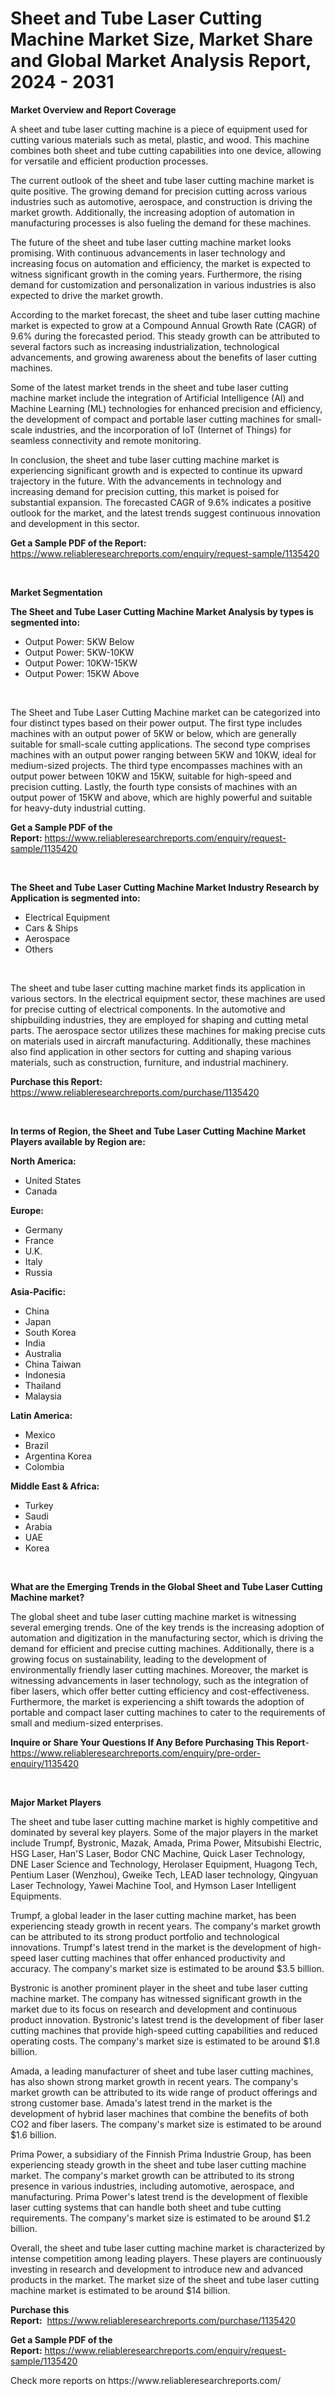 <p><h1>Sheet and Tube Laser Cutting Machine Market Size, Market Share and Global Market Analysis Report, 2024 - 2031</h1></p><p><strong>Market Overview and Report Coverage</strong></p>
<p><p>A sheet and tube laser cutting machine is a piece of equipment used for cutting various materials such as metal, plastic, and wood. This machine combines both sheet and tube cutting capabilities into one device, allowing for versatile and efficient production processes.</p><p>The current outlook of the sheet and tube laser cutting machine market is quite positive. The growing demand for precision cutting across various industries such as automotive, aerospace, and construction is driving the market growth. Additionally, the increasing adoption of automation in manufacturing processes is also fueling the demand for these machines.</p><p>The future of the sheet and tube laser cutting machine market looks promising. With continuous advancements in laser technology and increasing focus on automation and efficiency, the market is expected to witness significant growth in the coming years. Furthermore, the rising demand for customization and personalization in various industries is also expected to drive the market growth.</p><p>According to the market forecast, the sheet and tube laser cutting machine market is expected to grow at a Compound Annual Growth Rate (CAGR) of 9.6% during the forecasted period. This steady growth can be attributed to several factors such as increasing industrialization, technological advancements, and growing awareness about the benefits of laser cutting machines.</p><p>Some of the latest market trends in the sheet and tube laser cutting machine market include the integration of Artificial Intelligence (AI) and Machine Learning (ML) technologies for enhanced precision and efficiency, the development of compact and portable laser cutting machines for small-scale industries, and the incorporation of IoT (Internet of Things) for seamless connectivity and remote monitoring.</p><p>In conclusion, the sheet and tube laser cutting machine market is experiencing significant growth and is expected to continue its upward trajectory in the future. With the advancements in technology and increasing demand for precision cutting, this market is poised for substantial expansion. The forecasted CAGR of 9.6% indicates a positive outlook for the market, and the latest trends suggest continuous innovation and development in this sector.</p></p>
<p><strong>Get a Sample PDF of the Report:</strong> <a href="https://www.reliableresearchreports.com/enquiry/request-sample/1135420">https://www.reliableresearchreports.com/enquiry/request-sample/1135420</a></p>
<p>&nbsp;</p>
<p><strong>Market Segmentation</strong></p>
<p><strong>The Sheet and Tube Laser Cutting Machine Market Analysis by types is segmented into:</strong></p>
<p><ul><li>Output Power: 5KW Below</li><li>Output Power: 5KW-10KW</li><li>Output Power: 10KW-15KW</li><li>Output Power: 15KW Above</li></ul></p>
<p>&nbsp;</p>
<p><p>The Sheet and Tube Laser Cutting Machine market can be categorized into four distinct types based on their power output. The first type includes machines with an output power of 5KW or below, which are generally suitable for small-scale cutting applications. The second type comprises machines with an output power ranging between 5KW and 10KW, ideal for medium-sized projects. The third type encompasses machines with an output power between 10KW and 15KW, suitable for high-speed and precision cutting. Lastly, the fourth type consists of machines with an output power of 15KW and above, which are highly powerful and suitable for heavy-duty industrial cutting.</p></p>
<p><strong>Get a Sample PDF of the Report:</strong>&nbsp;<a href="https://www.reliableresearchreports.com/enquiry/request-sample/1135420">https://www.reliableresearchreports.com/enquiry/request-sample/1135420</a></p>
<p>&nbsp;</p>
<p><strong>The Sheet and Tube Laser Cutting Machine Market Industry Research by Application is segmented into:</strong></p>
<p><ul><li>Electrical Equipment</li><li>Cars & Ships</li><li>Aerospace</li><li>Others</li></ul></p>
<p>&nbsp;</p>
<p><p>The sheet and tube laser cutting machine market finds its application in various sectors. In the electrical equipment sector, these machines are used for precise cutting of electrical components. In the automotive and shipbuilding industries, they are employed for shaping and cutting metal parts. The aerospace sector utilizes these machines for making precise cuts on materials used in aircraft manufacturing. Additionally, these machines also find application in other sectors for cutting and shaping various materials, such as construction, furniture, and industrial machinery.</p></p>
<p><strong>Purchase this Report:</strong>&nbsp; <a href="https://www.reliableresearchreports.com/purchase/1135420">https://www.reliableresearchreports.com/purchase/1135420</a></p>
<p>&nbsp;</p>
<p><strong>In terms of Region, the Sheet and Tube Laser Cutting Machine Market Players available by Region are:</strong></p>
<p>
    <p> <strong> North America: </strong>
        <ul>
            <li>United States</li>
            <li>Canada</li>
        </ul>
        </p> 
    <p> <strong> Europe: </strong>
        <ul>
            <li>Germany</li>
            <li>France</li>
            <li>U.K.</li>
            <li>Italy</li>
            <li>Russia</li>
        </ul>
        </p> 
    <p> <strong> Asia-Pacific: </strong>
        <ul>
            <li>China</li>
            <li>Japan</li>
            <li>South Korea</li>
            <li>India</li>
            <li>Australia</li>
            <li>China Taiwan</li>
            <li>Indonesia</li>
            <li>Thailand</li>
            <li>Malaysia</li>
        </ul>
        </p> 
    <p> <strong> Latin America: </strong>
        <ul>
            <li>Mexico</li>
            <li>Brazil</li>
            <li>Argentina Korea</li>
            <li>Colombia</li>
        </ul>
        </p> 
    <p> <strong> Middle East & Africa: </strong>
        <ul>
            <li>Turkey</li>
            <li>Saudi</li>
            <li>Arabia</li>
            <li>UAE</li>
            <li>Korea</li>
        </ul>
    </p>
    </p>
<p>&nbsp;</p>
<p><strong>What are the Emerging Trends in the Global Sheet and Tube Laser Cutting Machine market?</strong></p>
<p><p>The global sheet and tube laser cutting machine market is witnessing several emerging trends. One of the key trends is the increasing adoption of automation and digitization in the manufacturing sector, which is driving the demand for efficient and precise cutting machines. Additionally, there is a growing focus on sustainability, leading to the development of environmentally friendly laser cutting machines. Moreover, the market is witnessing advancements in laser technology, such as the integration of fiber lasers, which offer better cutting efficiency and cost-effectiveness. Furthermore, the market is experiencing a shift towards the adoption of portable and compact laser cutting machines to cater to the requirements of small and medium-sized enterprises.</p></p>
<p><strong>Inquire or Share Your Questions If Any Before Purchasing This Report</strong>- <a href="https://www.reliableresearchreports.com/enquiry/pre-order-enquiry/1135420">https://www.reliableresearchreports.com/enquiry/pre-order-enquiry/1135420</a></p>
<p>&nbsp;</p>
<p><strong>Major Market Players</strong></p>
<p><p>The sheet and tube laser cutting machine market is highly competitive and dominated by several key players. Some of the major players in the market include Trumpf, Bystronic, Mazak, Amada, Prima Power, Mitsubishi Electric, HSG Laser, Han'S Laser, Bodor CNC Machine, Quick Laser Technology, DNE Laser Science and Technology, Herolaser Equipment, Huagong Tech, Pentium Laser (Wenzhou), Gweike Tech, LEAD laser technology, Qingyuan Laser Technology, Yawei Machine Tool, and Hymson Laser Intelligent Equipments.</p><p>Trumpf, a global leader in the laser cutting machine market, has been experiencing steady growth in recent years. The company's market growth can be attributed to its strong product portfolio and technological innovations. Trumpf's latest trend in the market is the development of high-speed laser cutting machines that offer enhanced productivity and accuracy. The company's market size is estimated to be around $3.5 billion.</p><p>Bystronic is another prominent player in the sheet and tube laser cutting machine market. The company has witnessed significant growth in the market due to its focus on research and development and continuous product innovation. Bystronic's latest trend is the development of fiber laser cutting machines that provide high-speed cutting capabilities and reduced operating costs. The company's market size is estimated to be around $1.8 billion.</p><p>Amada, a leading manufacturer of sheet and tube laser cutting machines, has also shown strong market growth in recent years. The company's market growth can be attributed to its wide range of product offerings and strong customer base. Amada's latest trend in the market is the development of hybrid laser machines that combine the benefits of both CO2 and fiber lasers. The company's market size is estimated to be around $1.6 billion.</p><p>Prima Power, a subsidiary of the Finnish Prima Industrie Group, has been experiencing steady growth in the sheet and tube laser cutting machine market. The company's market growth can be attributed to its strong presence in various industries, including automotive, aerospace, and manufacturing. Prima Power's latest trend is the development of flexible laser cutting systems that can handle both sheet and tube cutting requirements. The company's market size is estimated to be around $1.2 billion.</p><p>Overall, the sheet and tube laser cutting machine market is characterized by intense competition among leading players. These players are continuously investing in research and development to introduce new and advanced products in the market. The market size of the sheet and tube laser cutting machine market is estimated to be around $14 billion.</p></p>
<p><strong>Purchase this Report:</strong>&nbsp;&nbsp;<a href="https://www.reliableresearchreports.com/purchase/1135420">https://www.reliableresearchreports.com/purchase/1135420</a></p>
<p></p>
<p><strong>Get a Sample PDF of the Report:</strong>&nbsp;<a href="https://www.reliableresearchreports.com/enquiry/request-sample/1135420">https://www.reliableresearchreports.com/enquiry/request-sample/1135420</a></p>
<p>Check more reports on https://www.reliableresearchreports.com/</p>